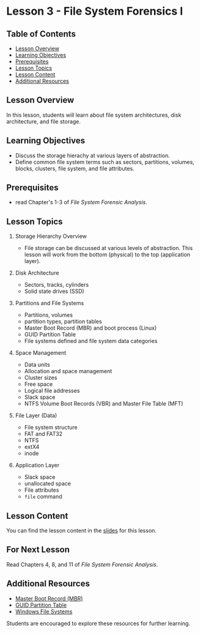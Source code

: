 # Lesson 3 - File System Forensics I


## Table of Contents
- [Lesson Overview](#lesson-overview)
- [Learning Objectives](#learning-objectives)
- [Prerequisites](#prerequisites)
- [Lesson Topics](#lesson-topics)
- [Lesson Content](#lesson-content)
- [Additional Resources](#additional-resources)

## Lesson Overview

In this lesson, students will learn about file system architectures, disk architecture, and file storage.

## Learning Objectives

- Discuss the storage hierachy at various layers of abstraction.
- Define common file system terms such as sectors, partitions, volumes, blocks, clusters, file system, and file attributes.

## Prerequisites

- read Chapter's 1-3 of *File System Forensic Analysis*.

## Lesson Topics

1. Storage Hierarchy Overview
   - File storage can be discussed at various levels of abstraction. This lesson will work from the bottom (physical) to the top (application layer).
   
2. Disk Architecture
   - Sectors, tracks, cylinders
   - Solid state drives (SSD)

3. Partitions and File Systems
   - Partitions, volumes
   - partition types, partition tables
   - Master Boot Record (MBR) and boot process (Linux)
   - GUID Partition Table
   - File systems defined and file system data categories
  
4. Space Management
   - Data units
   - Allocation and space management
   - Cluster sizes
   - Free space
   - Logical file addresses
   - Slack space
   - NTFS Volume Boot Records (VBR) and Master File Table (MFT)
 
 5. File Layer (Data)
    - File system structure
    - FAT and FAT32
    - NTFS
    - extX4
    - inode

6. Application Layer
   - Slack space
   - unallocated space
   - File attributes
   - `file` command


## Lesson Content

You can find the lesson content in the [slides](https://github.com/usma-eecs/cs483/blob/main/Lesson%2003/Lesson%203%20-%20File%20System%20Forensics%20I.pptx) for this lesson.

## For Next Lesson

Read Chapters 4, 8, and 11 of *File System Forensic Analysis*.


## Additional Resources

- [Master Boot Record (MBR)](http://www.invoke-ir.com/search/label/Master%20Boot%20Record)
- [GUID Partition Table](http://www.invoke-ir.com/search/label/Guid%20Partition%20Table)
- [Windows File Systems](https://learn.microsoft.com/en-us/windows/win32/FileIO/file-systems)

Students are encouraged to explore these resources for further learning.
